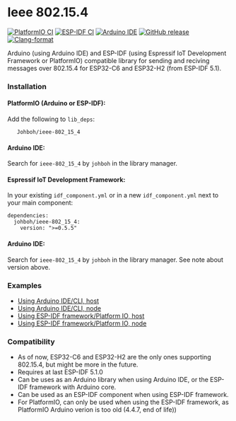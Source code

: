 # Ieee 802.15.4
[![PlatformIO CI](https://github.com/Johboh/ieee-802_15_4/actions/workflows/platformio.yaml/badge.svg)](https://registry.platformio.org/libraries/johboh/ieee-802_15_4)
[![ESP-IDF CI](https://github.com/Johboh/ieee-802_15_4/actions/workflows/espidf.yaml/badge.svg)](https://components.espressif.com/components/johboh/ieee-802_15_4)
[![Arduino IDE](https://github.com/Johboh/ieee-802_15_4/actions/workflows/arduino_cli.yaml/badge.svg)](https://downloads.arduino.cc/libraries/logs/github.com/Johboh/ieee-802_15_4/)
[![GitHub release](https://img.shields.io/github/release/Johboh/ieee-802_15_4.svg)](https://github.com/Johboh/ieee-802_15_4/releases)
[![Clang-format](https://github.com/Johboh/ieee-802_15_4/actions/workflows/clang-format.yaml/badge.svg)](https://github.com/Johboh/ieee-802_15_4)

Arduino (using Arduino IDE) and ESP-IDF (using Espressif IoT Development Framework or PlatformIO) compatible library for sending and reciving messages over 802.15.4 for ESP32-C6 and ESP32-H2 (from ESP-IDF 5.1).

### Installation
#### PlatformIO (Arduino or ESP-IDF):
Add the following to `lib_deps`:
```
   Johboh/ieee-802_15_4
```
#### Arduino IDE:
Search for `ieee-802_15_4` by `johboh` in the library manager.
#### Espressif IoT Development Framework:
In your existing `idf_component.yml` or in a new `idf_component.yml` next to your main component:
```
dependencies:
  johboh/ieee-802_15_4:
    version: ">=0.5.5"
```

#### Arduino IDE:
Search for `ieee-802_15_4` by `johboh` in the library manager. See note about version above.

### Examples
- [Using Arduino IDE/CLI, host](examples/arduino/host/host.ino)
- [Using Arduino IDE/CLI, node](examples/arduino/node/node.ino)
- [Using ESP-IDF framework/Platform IO, host](examples/espidf/host/main/main.cpp)
- [Using ESP-IDF framework/Platform IO, node](examples/espidf/node/main/main.cpp)

### Compatibility
- As of now, ESP32-C6 and ESP32-H2 are the only ones supporting 802.15.4, but might be more in the future.
- Requires at last ESP-IDF 5.1.0
- Can be uses as an Arduino library when using Arduino IDE, or the ESP-IDF framework with Arduino core.
- Can be used as an ESP-IDF component when using ESP-IDF framework.
- For PlatformIO, can only be used when using the ESP-IDF framework, as PlatformIO Arduino verion is too old (4.4.7, end of life))
